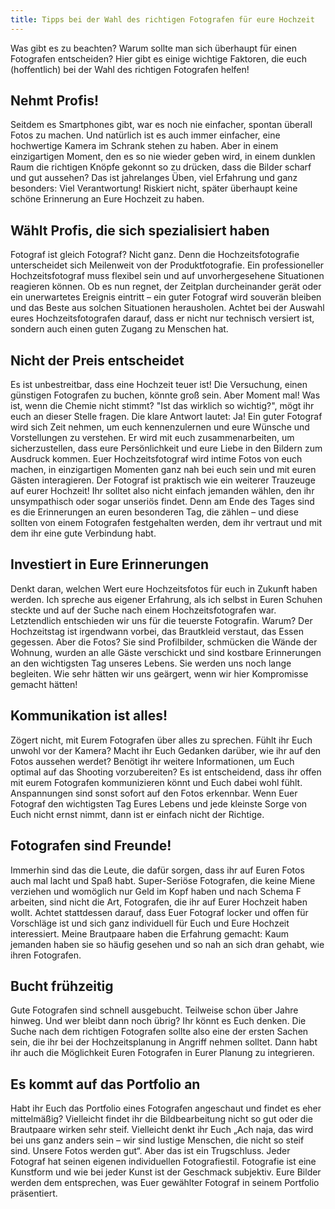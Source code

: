 ```yaml
---
title: Tipps bei der Wahl des richtigen Fotografen für eure Hochzeit
---
```


Was gibt es zu beachten? Warum sollte man sich überhaupt für einen Fotografen entscheiden? Hier gibt es einige wichtige Faktoren, die euch (hoffentlich) bei der Wahl des richtigen Fotografen helfen!

## Nehmt Profis!

Seitdem es Smartphones gibt, war es noch nie einfacher, spontan überall Fotos zu machen. Und natürlich ist es auch immer einfacher, eine hochwertige Kamera im Schrank stehen zu haben. Aber in einem einzigartigen Moment, den es so nie wieder geben wird, in einem dunklen Raum die richtigen Knöpfe gekonnt so zu drücken, dass die Bilder scharf und gut aussehen? Das ist jahrelanges Üben, viel Erfahrung und ganz besonders: Viel Verantwortung! Riskiert nicht, später überhaupt keine schöne Erinnerung an Eure Hochzeit zu haben.

## Wählt Profis, die sich spezialisiert haben

Fotograf ist gleich Fotograf? Nicht ganz. Denn die Hochzeitsfotografie unterscheidet sich Meilenweit von der Produktfotografie. Ein professioneller Hochzeitsfotograf muss flexibel sein und auf unvorhergesehene Situationen reagieren können. Ob es nun regnet, der Zeitplan durcheinander gerät oder ein unerwartetes Ereignis eintritt – ein guter Fotograf wird souverän bleiben und das Beste aus solchen Situationen herausholen. Achtet bei der Auswahl eures Hochzeitsfotografen darauf, dass er nicht nur technisch versiert ist, sondern auch einen guten Zugang zu Menschen hat.

## Nicht der Preis entscheidet

Es ist unbestreitbar, dass eine Hochzeit teuer ist! Die Versuchung, einen günstigen Fotografen zu buchen, könnte groß sein. Aber Moment mal! Was ist, wenn die Chemie nicht stimmt? "Ist das wirklich so wichtig?", mögt ihr euch an dieser Stelle fragen. Die klare Antwort lautet: Ja! Ein guter Fotograf wird sich Zeit nehmen, um euch kennenzulernen und eure Wünsche und Vorstellungen zu verstehen. Er wird mit euch zusammenarbeiten, um sicherzustellen, dass eure Persönlichkeit und eure Liebe in den Bildern zum Ausdruck kommen. Euer Hochzeitsfotograf wird intime Fotos von euch machen, in einzigartigen Momenten ganz nah bei euch sein und mit euren Gästen interagieren. Der Fotograf ist praktisch wie ein weiterer Trauzeuge auf eurer Hochzeit! Ihr solltet also nicht einfach jemanden wählen, den ihr unsympathisch oder sogar unseriös findet. Denn am Ende des Tages sind es die Erinnerungen an euren besonderen Tag, die zählen – und diese sollten von einem Fotografen festgehalten werden, dem ihr vertraut und mit dem ihr eine gute Verbindung habt.

## Investiert in Eure Erinnerungen

Denkt daran, welchen Wert eure Hochzeitsfotos für euch in Zukunft haben werden. Ich spreche aus eigener Erfahrung, als ich selbst in Euren Schuhen steckte und auf der Suche nach einem Hochzeitsfotografen war. Letztendlich entschieden wir uns für die teuerste Fotografin. Warum? Der Hochzeitstag ist irgendwann vorbei, das Brautkleid verstaut, das Essen gegessen. Aber die Fotos? Sie sind Profilbilder, schmücken die Wände der Wohnung, wurden an alle Gäste verschickt und sind kostbare Erinnerungen an den wichtigsten Tag unseres Lebens. Sie werden uns noch lange begleiten. Wie sehr hätten wir uns geärgert, wenn wir hier Kompromisse gemacht hätten!

## Kommunikation ist alles!

Zögert nicht, mit Eurem Fotografen über alles zu sprechen. Fühlt ihr Euch unwohl vor der Kamera? Macht ihr Euch Gedanken darüber, wie ihr auf den Fotos aussehen werdet? Benötigt ihr weitere Informationen, um Euch optimal auf das Shooting vorzubereiten? Es ist entscheidend, dass ihr offen mit eurem Fotografen kommunizieren könnt und Euch dabei wohl fühlt. Anspannungen sind sonst sofort auf den Fotos erkennbar. Wenn Euer Fotograf den wichtigsten Tag Eures Lebens und jede kleinste Sorge von Euch nicht ernst nimmt, dann ist er einfach nicht der Richtige.

## Fotografen sind Freunde!

Immerhin sind das die Leute, die dafür sorgen, dass ihr auf Euren Fotos auch mal lacht und Spaß habt. Super-Seriöse Fotografen, die keine Miene verziehen und womöglich nur Geld im Kopf haben und nach Schema F arbeiten, sind nicht die Art, Fotografen, die ihr auf Eurer Hochzeit haben wollt. Achtet stattdessen darauf, dass Euer Fotograf locker und offen für Vorschläge ist und sich ganz individuell für Euch und Eure Hochzeit interessiert. Meine Brautpaare haben die Erfahrung gemacht: Kaum jemanden haben sie so häufig gesehen und so nah an sich dran gehabt, wie ihren Fotografen.

## Bucht frühzeitig

Gute Fotografen sind schnell ausgebucht. Teilweise schon über Jahre hinweg. Und wer bleibt dann noch übrig? Ihr könnt es Euch denken. Die Suche nach dem richtigen Fotografen sollte also eine der ersten Sachen sein, die ihr bei der Hochzeitsplanung in Angriff nehmen solltet. Dann habt ihr auch die Möglichkeit Euren Fotografen in Eurer Planung zu integrieren.

## Es kommt auf das Portfolio an

Habt ihr Euch das Portfolio eines Fotografen angeschaut und findet es eher mittelmäßig? Vielleicht findet ihr die Bildbearbeitung nicht so gut oder die Brautpaare wirken sehr steif. Vielleicht denkt ihr Euch „Ach naja, das wird bei uns ganz anders sein – wir sind lustige Menschen, die nicht so steif sind. Unsere Fotos werden gut“. Aber das ist ein Trugschluss. Jeder Fotograf hat seinen eigenen individuellen Fotografiestil. Fotografie ist eine Kunstform und wie bei jeder Kunst ist der Geschmack subjektiv. Eure Bilder werden dem entsprechen, was Euer gewählter Fotograf in seinem Portfolio präsentiert.
